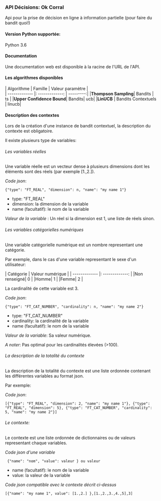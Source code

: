 ### API Décisions: Ok Corral

Api pour la prise de décision en ligne à information partielle (pour faire du bandit quoi!)

#### Version Python supportée:
Python 3.6

#### Documentation
Une documentation web est disponible à la racine de l'URL de l'API.


#### Les algorithmes disponibles


| Algorithme | Famille |  Valeur paramètre |    
| ------------- |: -------------: | ---------:|
|**Thompson Sampling**| Bandits |        ts  |
|**Upper Confidence Bound**| Bandits| ucb|
|**LinUCB** | Bandits Contextuels |  linucb|


#### Description des contextes

Lors de la création d'une instance de bandit contextuel, la description du contexte est obligatoire.

Il existe plusieurs type de variables:

###### Les variables réelles

Une variable réelle est un vecteur dense à plusieurs dimensions dont les éléments sont des réels (par exemple [1.,2.]).

*Code json*:

    {"type": "FT_REAL", "dimension": n, "name": "my name 1"}
    


* type: "FT_REAL"
* dimension: la dimension de la variable
* name (facultatif): le nom de la variable


*Valeur de la variable* : Un réel si la dimension est 1, une liste de réels sinon.

###### Les variables catégorielles numériques

Une variable catégorielle numérique est un nombre representant une catégorie.

Par exemple, dans le cas d'une variable representant le sexe d'un utilisateur:

 | Catégorie |  Valeur numérique |
| ------------- |: -------------: |
|Non renseigné| 0 | 
|Homme| 1 |
|Femme| 2 | 
 
 La cardinalité de cette variable est 3.
 
 *Code json*:

    {"type": "FT_CAT_NUMBER", "cardinality": n, "name": "my name 2"}
    
* type: "FT_CAT_NUMBER"
* cardinality: la cardinalité de la variable
* name (facultatif): le nom de la variable

*Valeur de la variable*: Sa valeur numérique.

*A noter*: Pas optimal pour les cardinalités élevées (>100).

 ###### La description de la totalité du contexte
 
 La description de la totalité du contexte est une liste ordonnée contenant les différentes variables au format json.
 
 Par exemple:
 
 *Code json*:

    [{"type": "FT_REAL", "dimension": 2, "name": "my name 1"}, {"type": "FT_REAL", "dimension": 5}, {"type": "FT_CAT_NUMBER", "cardinality": 5, "name": "my name 2"}]
    

###### Le contexte:
 
 Le contexte est une liste ordonnée de dictionnaires ou de valeurs representant chaque variables.
 
 *Code json d'une variable*
 
     {"name": "nom", "value": valeur } ou valeur
     
 * name (facultatif): le nom de la variable
 * value: la valeur de la variable
 
 *Code json compatible avec le contexte décrit ci-dessus*

    [{"name": "my name 1", value": [1.,2.] },[1.,2.,3.,4.,5],3]
 
 


